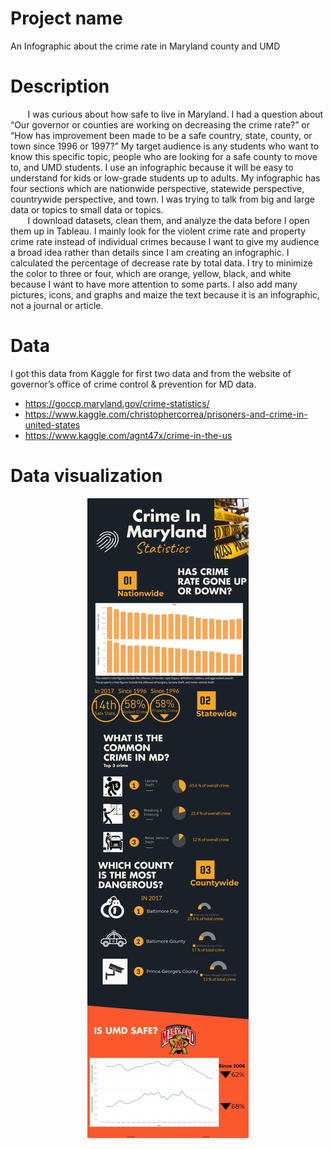 # Project name
An Infographic about the crime rate in Maryland county and UMD

# Description
&nbsp;&nbsp;&nbsp;&nbsp;&nbsp;&nbsp;&nbsp;I was curious about how safe to live in Maryland. I had a question about “Our governor or counties are working on decreasing the crime rate?” or “How has improvement been made to be a safe country, state, county, or town since 1996 or 1997?” My target audience is any students who want to know this specific topic, people who are looking for a safe county to move to, and UMD students. I use an infographic because it will be easy to understand for kids or low-grade students up to adults. My infographic has four sections which are nationwide perspective, statewide perspective, countrywide perspective, and town. I was trying to talk from big and large data or topics to small data or topics.<br>
&nbsp;&nbsp;&nbsp;&nbsp;&nbsp;&nbsp;  I download datasets, clean them, and analyze the data before I open them up in Tableau. I mainly look for the violent crime rate and property crime rate instead of individual crimes because I want to give my audience a broad idea rather than details since I am creating an infographic. I calculated the percentage of decrease rate by total data. I try to minimize the color to three or four, which are orange, yellow, black, and white because I want to have more attention to some parts. I also add many pictures, icons, and graphs and maize the text because it is an infographic, not a journal or article.


# Data
I got this data from Kaggle for first two data and from the website of governor’s office of
crime control & prevention for MD data.
* https://goccp.maryland.gov/crime-statistics/<br>
* https://www.kaggle.com/christophercorrea/prisoners-and-crime-in-united-states<br>
* https://www.kaggle.com/agnt47x/crime-in-the-us<br>

# Data visualization
<p align="center">
  <img src=crime_in_MD.jpg>
</p>
